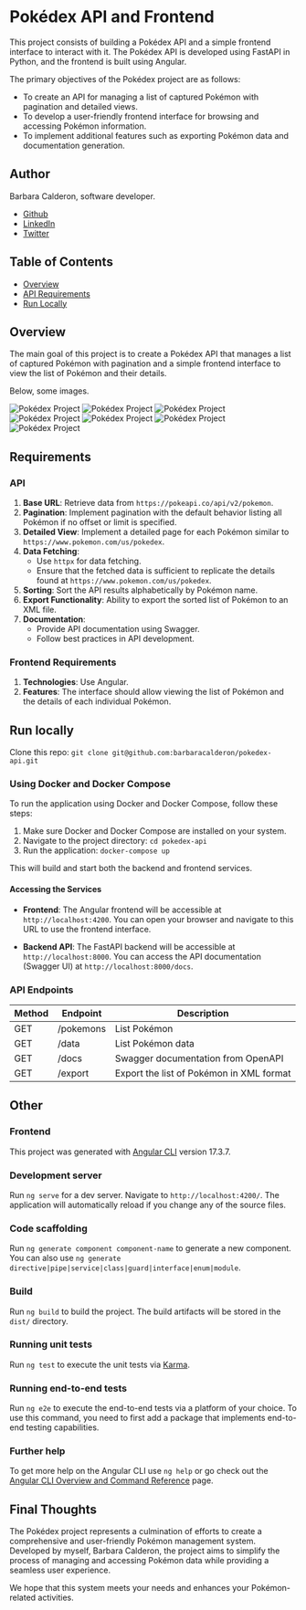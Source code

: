 # Pokédex API and Frontend

This project consists of building a Pokédex API and a simple frontend interface to interact with it. The Pokédex API is developed using FastAPI in Python, and the frontend is built using Angular.

The primary objectives of the Pokédex project are as follows:
- To create an API for managing a list of captured Pokémon with pagination and detailed views.
- To develop a user-friendly frontend interface for browsing and accessing Pokémon information.
- To implement additional features such as exporting Pokémon data and documentation generation.

## Author
Barbara Calderon, software developer.

- [Github](https://www.github.com/barbaracalderon)
- [LinkedIn](https://www.linkedin.com/in/barbaracalderondev)
- [Twitter](https://www.x.com/bederoni)

## Table of Contents
- [Overview](#overview)
- [API Requirements](#api-requirements)
- [Run Locally](#run-locally)

## Overview
The main goal of this project is to create a Pokédex API that manages a list of captured Pokémon with pagination and a simple frontend interface to view the list of Pokémon and their details.

Below, some images.

![Pokédex Project](frontend/images/home.png)
![Pokédex Project](frontend/images/pokemon.png)
![Pokédex Project](frontend/images/data.png)
![Pokédex Project](frontend/images/data2.png)
![Pokédex Project](frontend/images/export.png)
![Pokédex Project](frontend/images/export2.png)
![Pokédex Project](frontend/images/swagger.png)

## Requirements

### API
1. **Base URL**: Retrieve data from `https://pokeapi.co/api/v2/pokemon`.
2. **Pagination**: Implement pagination with the default behavior listing all Pokémon if no offset or limit is specified.
3. **Detailed View**: Implement a detailed page for each Pokémon similar to `https://www.pokemon.com/us/pokedex`.
4. **Data Fetching**:
   - Use `httpx` for data fetching.
   - Ensure that the fetched data is sufficient to replicate the details found at `https://www.pokemon.com/us/pokedex`.
5. **Sorting**: Sort the API results alphabetically by Pokémon name.
6. **Export Functionality**: Ability to export the sorted list of Pokémon to an XML file.
7. **Documentation**:
   - Provide API documentation using Swagger.
   - Follow best practices in API development.

### Frontend Requirements
1. **Technologies**: Use Angular.
2. **Features**: The interface should allow viewing the list of Pokémon and the details of each individual Pokémon.

## Run locally

Clone this repo: `git clone git@github.com:barbaracalderon/pokedex-api.git`

### Using Docker and Docker Compose

To run the application using Docker and Docker Compose, follow these steps:

1. Make sure Docker and Docker Compose are installed on your system.
2. Navigate to the project directory: `cd pokedex-api`
3. Run the application: `docker-compose up`

This will build and start both the backend and frontend services.

#### Accessing the Services

- **Frontend**: The Angular frontend will be accessible at `http://localhost:4200`. You can open your browser and navigate to this URL to use the frontend interface.

- **Backend API**: The FastAPI backend will be accessible at `http://localhost:8000`. You can access the API documentation (Swagger UI) at `http://localhost:8000/docs`.


### API Endpoints
| Method | Endpoint          | Description                                    |
|--------|-------------------|------------------------------------------------|
| GET    | /pokemons         | List Pokémon                                   |
| GET    | /data             | List Pokémon data                              |
| GET    | /docs             | Swagger documentation from OpenAPI             |
| GET    | /export           | Export the list of Pokémon in XML format       |

## Other

### Frontend

This project was generated with [Angular CLI](https://github.com/angular/angular-cli) version 17.3.7.

### Development server

Run `ng serve` for a dev server. Navigate to `http://localhost:4200/`. The application will automatically reload if you change any of the source files.

### Code scaffolding

Run `ng generate component component-name` to generate a new component. You can also use `ng generate directive|pipe|service|class|guard|interface|enum|module`.

### Build

Run `ng build` to build the project. The build artifacts will be stored in the `dist/` directory.

### Running unit tests

Run `ng test` to execute the unit tests via [Karma](https://karma-runner.github.io).

### Running end-to-end tests

Run `ng e2e` to execute the end-to-end tests via a platform of your choice. To use this command, you need to first add a package that implements end-to-end testing capabilities.

### Further help

To get more help on the Angular CLI use `ng help` or go check out the [Angular CLI Overview and Command Reference](https://angular.io/cli) page.

## Final Thoughts
The Pokédex project represents a culmination of efforts to create a comprehensive and user-friendly Pokémon management system. Developed by myself, Barbara Calderon, the project aims to simplify the process of managing and accessing Pokémon data while providing a seamless user experience. 

We hope that this system meets your needs and enhances your Pokémon-related activities.
